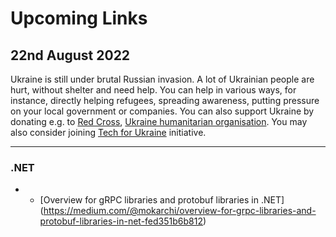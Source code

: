 # Upcoming Links

## 22nd August 2022

Ukraine is still under brutal Russian invasion. A lot of Ukrainian people are hurt, without shelter and need help. You can help in various ways, for instance, directly helping refugees, spreading awareness, putting pressure on your local government or companies. You can also support Ukraine by donating e.g. to [Red Cross](https://redcross.org.ua/en/), [Ukraine humanitarian organisation](https://savelife.in.ua/en/donate/). You may also consider joining [Tech for Ukraine](https://techtotherescue.org/tech/tech-for-ukraine) initiative.

---
### .NET
+ - [Overview for gRPC libraries and protobuf libraries in .NET] (https://medium.com/@mokarchi/overview-for-grpc-libraries-and-protobuf-libraries-in-net-fed351b6b812)
